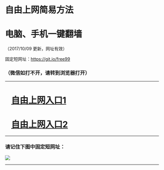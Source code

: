 ﻿# 自由上网简易方法

# 电脑、手机一键翻墙

（2017/10/09 更新，网址有效）

固定短网址：https://git.io/free99

### （微信如打不开，请转到浏览器打开）


***





# &nbsp;&nbsp; <a href="http://ft3197722168.fwq-tz-1001.info/fwqtz01.html?t=100900114952 " target="_blank">自由上网入口1</a>
# &nbsp;&nbsp; <a href="http://ft1205716520.fwq-tz-1002.info/fwqtz02.html?t=100900111064 " target="_blank">自由上网入口2</a>
***

### 请记住下图中固定短网址：

<img src="https://s3-us-west-2.amazonaws.com/fwq-1001/yjfq-20170905okok.png" /> 


***

